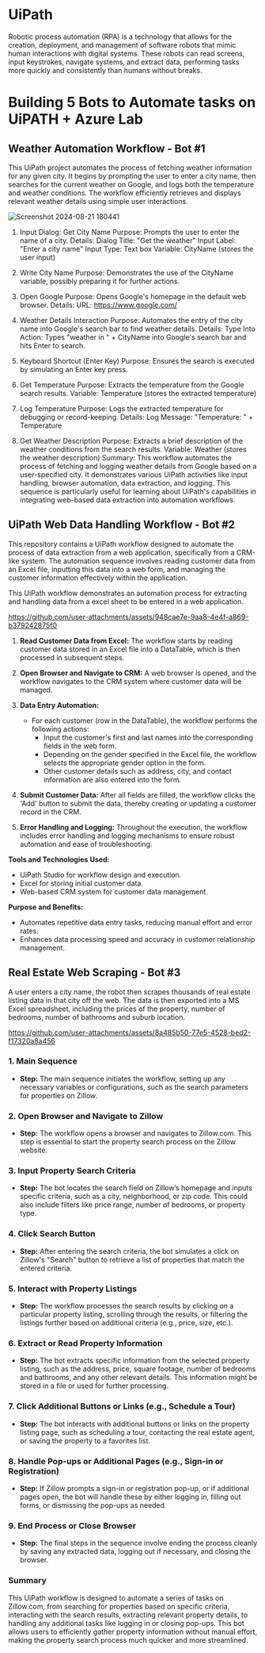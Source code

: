 # UiPath
Robotic process automation (RPA) is a technology that allows for the creation, deployment, and management of software robots that mimic human interactions with digital systems. These robots can read screens, input keystrokes, navigate systems, and extract data, performing tasks more quickly and consistently than humans without breaks.

# Building 5 Bots to Automate tasks on UiPATH + Azure Lab


## Weather Automation Workflow - Bot #1
This UiPath project automates the process of fetching weather information for any given city. It begins by prompting the user to enter a city name, then searches for the current weather on Google, and logs both the temperature and weather conditions. The workflow efficiently retrieves and displays relevant weather details using simple user interactions.

![Screenshot 2024-08-21 180441](https://github.com/user-attachments/assets/c435e55c-f63d-4333-8853-36234c03e534) 




1. Input Dialog: Get City Name
Purpose: Prompts the user to enter the name of a city.
Details:
Dialog Title: "Get the weather"
Input Label: "Enter a city name"
Input Type: Text box
Variable: CityName (stores the user input)


3. Write City Name
Purpose: Demonstrates the use of the CityName variable, possibly preparing it for further actions.


4. Open Google
Purpose: Opens Google's homepage in the default web browser.
Details:
URL: https://www.google.com/


5. Weather Details Interaction
Purpose: Automates the entry of the city name into Google's search bar to find weather details.
Details:
Type Into Action: Types "weather in " + CityName into Google's search bar and hits Enter to search.


6. Keyboard Shortcut (Enter Key)
Purpose: Ensures the search is executed by simulating an Enter key press.


7. Get Temperature
Purpose: Extracts the temperature from the Google search results.
Variable: Temperature (stores the extracted temperature)


8. Log Temperature
Purpose: Logs the extracted temperature for debugging or record-keeping.
Details:
Log Message: "Temperature: " + Temperature


9. Get Weather Description
Purpose: Extracts a brief description of the weather conditions from the search results.
Variable: Weather (stores the weather description)
Summary:
This workflow automates the process of fetching and logging weather details from Google based on a user-specified city. It demonstrates various UiPath activities like input handling, browser automation, data extraction, and logging. This sequence is particularly useful for learning about UiPath's capabilities in integrating web-based data extraction into automation workflows.



## UiPath Web Data Handling Workflow - Bot #2
This repository contains a UiPath workflow designed to automate the process of data extraction from a web application, specifically from a CRM-like system. The automation sequence involves reading customer data from an Excel file, inputting this data into a web form, and managing the customer information effectively within the application.

This UiPath workflow demonstrates an automation process for extracting and handling data from a excel sheet to be entered in a web application.



https://github.com/user-attachments/assets/948cae7e-9aa8-4e4f-a869-b379242875f0



1. **Read Customer Data from Excel:** The workflow starts by reading customer data stored in an Excel file into a DataTable, which is then processed in subsequent steps.

2. **Open Browser and Navigate to CRM:** A web browser is opened, and the workflow navigates to the CRM system where customer data will be managed.

3. **Data Entry Automation:**
   - For each customer (row in the DataTable), the workflow performs the following actions:
     - Input the customer's first and last names into the corresponding fields in the web form.
     - Depending on the gender specified in the Excel file, the workflow selects the appropriate gender option in the form.
     - Other customer details such as address, city, and contact information are also entered into the form.

4. **Submit Customer Data:** After all fields are filled, the workflow clicks the 'Add' button to submit the data, thereby creating or updating a customer record in the CRM.

5. **Error Handling and Logging:** Throughout the execution, the workflow includes error handling and logging mechanisms to ensure robust automation and ease of troubleshooting.

**Tools and Technologies Used:**
- UiPath Studio for workflow design and execution.
- Excel for storing initial customer data.
- Web-based CRM system for customer data management.

**Purpose and Benefits:**
- Automates repetitive data entry tasks, reducing manual effort and error rates.
- Enhances data processing speed and accuracy in customer relationship management.


## Real Estate Web Scraping - Bot #3
A user enters a city name, the robot then scrapes thousands of real estate listing data in that city off the web. The data is then exported into a MS Excel spreadsheet, including the prices of the property, number of bedrooms, number of bathrooms and suburb location.

https://github.com/user-attachments/assets/8a485b50-77e5-4528-bed2-f17320a8a456


### **1. Main Sequence**
- **Step:** The main sequence initiates the workflow, setting up any necessary variables or configurations, such as the search parameters for properties on Zillow.

### **2. Open Browser and Navigate to Zillow**
- **Step:** The workflow opens a browser and navigates to Zillow.com. This step is essential to start the property search process on the Zillow website.

### **3. Input Property Search Criteria**
- **Step:** The bot locates the search field on Zillow’s homepage and inputs specific criteria, such as a city, neighborhood, or zip code. This could also include filters like price range, number of bedrooms, or property type.

### **4. Click Search Button**
- **Step:** After entering the search criteria, the bot simulates a click on Zillow's "Search" button to retrieve a list of properties that match the entered criteria.

### **5. Interact with Property Listings**
- **Step:** The workflow processes the search results by clicking on a particular property listing, scrolling through the results, or filtering the listings further based on additional criteria (e.g., price, size, etc.).

### **6. Extract or Read Property Information**
- **Step:** The bot extracts specific information from the selected property listing, such as the address, price, square footage, number of bedrooms and bathrooms, and any other relevant details. This information might be stored in a file or used for further processing.

### **7. Click Additional Buttons or Links (e.g., Schedule a Tour)**
- **Step:** The bot interacts with additional buttons or links on the property listing page, such as scheduling a tour, contacting the real estate agent, or saving the property to a favorites list.

### **8. Handle Pop-ups or Additional Pages (e.g., Sign-in or Registration)**
- **Step:** If Zillow prompts a sign-in or registration pop-up, or if additional pages open, the bot will handle these by either logging in, filling out forms, or dismissing the pop-ups as needed.

### **9. End Process or Close Browser**
- **Step:** The final steps in the sequence involve ending the process cleanly by saving any extracted data, logging out if necessary, and closing the browser.

### **Summary**
This UiPath workflow is designed to automate a series of tasks on Zillow.com, from searching for properties based on specific criteria, interacting with the search results, extracting relevant property details, to handling any additional tasks like logging in or closing pop-ups. This bot allows users to efficiently gather property information without manual effort, making the property search process much quicker and more streamlined.
